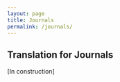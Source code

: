 ```yaml
---
layout: page
title: Journals
permalink: /journals/ 
---
```


## Translation for Journals

[In construction]